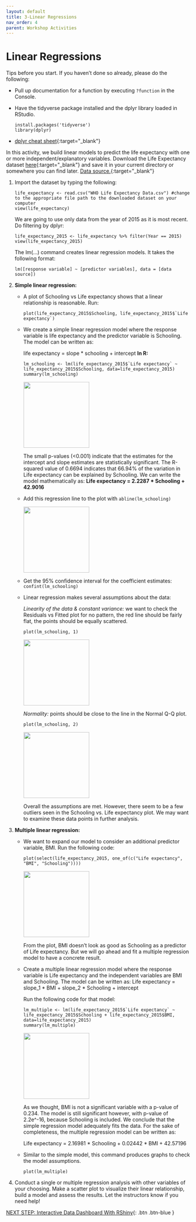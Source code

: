 ```yaml
---
layout: default
title: 3-Linear Regressions
nav_order: 4
parent: Workshop Activities
---
```


# Linear Regressions

Tips before you start. If you haven’t done so already, please do the following:
-   Pull up documentation for a function by executing `?function` in the Console.
-   Have the tidyverse package installed and the dplyr library loaded in RStudio.

    ```
    install.packages('tidyverse')
    library(dplyr)
    ```
    
-   [dplyr cheat sheet](https://rstudio.com/wp-content/uploads/2015/02/data-wrangling-cheatsheet.pdf){:target="_blank"}

In this activity, we build linear models to predict the life expectancy with one or more independent/explanatory variables. Download the Life Expectancy dataset [here](https://drive.google.com/file/d/1Iu7ZPiC4u1P4bVUy0FDq15d61QXheJ4D/view?usp=sharing){:target="_blank"} and save it in your current directory or somewhere you can find later. [Data source.](https://www.kaggle.com/kumarajarshi/life-expectancy-who){:target="_blank"}

1.  Import the dataset by typing the following:

    ```
    life_expectancy <- read.csv("WHO Life Expectancy Data.csv") #change to the appropriate file path to the downloaded dataset on your computer
    view(life_expectancy)
    ```
    
    We are going to use only data from the year of 2015 as it is most recent. Do filtering by dplyr:
    
    ```
    life_expectancy_2015 <- life_expectancy %>% filter(Year == 2015)
    view(life_expectancy_2015)
    ```
    
    The lm(...) command creates linear regression models. It takes the following format:
    
    ```
    lm([response variable] ~ [predictor variables], data = [data source])
    ```

2.  **Simple linear regression:**

    -   A plot of Schooling vs Life expectancy shows that a linear relationship is reasonable. Run:
    
        ```
        plot(life_expectancy_2015$Schooling, life_expectancy_2015$`Life expectancy`)
        ```
    
    -   We create a simple linear regression model where the response variable is life expectancy and the predictor variable is Schooling. The model can be written as:
    
        life expectancy = slope * schooling + intercept
        **In R:**
        
        ```
        lm_schooling <- lm(life_expectancy_2015$`Life expectancy` ~ life_expectancy_2015$Schooling, data=life_expectancy_2015)
        summary(lm_schooling)
        ```
        
        <img src="images/act-3/" alt="" style="width:180px;">
        
        The small p-values (<0.001) indicate that the estimates for the intercept and slope estimates are statistically significant. The R-squared value of 0.6694 indicates that 66.94% of the variation in Life expectancy can be explained by Schooling. We can write the model mathematically as:
            **Life expectancy = 2.2287 * Schooling + 42.9016**
    
    -   Add this regression line to the plot with `abline(lm_schooling)`
    
        <img src="images/act-3/" alt="" style="width:180px;">
    
    -   Get the 95% confidence interval for the coefficient estimates: `confint(lm_schooling)`
    -   Linear regression makes several assumptions about the data:
        
        _Linearity of the data & constant variance:_ we want to check the Residuals vs Fitted plot for no pattern, the red line should be fairly flat, the points should be equally scattered.
        
        `plot(lm_schooling, 1)`
        
        <img src="images/act-3/" alt="" style="width:180px;">
        
        _Normality:_ points should be close to the line in the Normal Q-Q plot.
        
        `plot(lm_schooling, 2)`
        
        <img src="images/act-3/" alt="" style="width:180px;">
        
        Overall the assumptions are met. However, there seem to be a few outliers seen in the Schooling vs. Life expectancy plot. We may want to examine these data points in further analysis.

3.  **Multiple linear regression:**

    -   We want to expand our model to consider an additional predictor variable, BMI. Run the following code:
    
        ```
        plot(select(life_expectancy_2015, one_of(c("Life expectancy", "BMI", "Schooling"))))
        ```
        
        <img src="images/act-3/" alt="" style="width:180px;">
        
        From the plot, BMI doesn’t look as good as Schooling as a predictor of Life expectancy. But we will go ahead and fit a multiple regression model to have a concrete result.
    
    -   Create a multiple linear regression model where the response variable is Life expectancy and the independent variables are BMI and Schooling. The model can be written as:
        Life expectancy = slope_1 * BMI + slope_2 * Schooling + intercept
        
        Run the following code for that model:
        
        ```
        lm_multiple <- lm(life_expectancy_2015$`Life expectancy` ~ life_expectancy_2015$Schooling + life_expectancy_2015$BMI, data=life_expectancy_2015)
        summary(lm_multiple)
        ```
        
        <img src="images/act-3/" alt="" style="width:180px;">
        
        As we thought, BMI is not a significant variable with a p-value of 0.234. The model is still significant however, with p-value of 2.2e^-16, because Schooling is included. We conclude that the simple regression model adequately fits the data. For the sake of completeness, the multiple regression model can be written as:
        
        Life expectancy = 2.16981 * Schooling + 0.02442 * BMI + 42.57196
    
    -   Similar to the simple model, this command produces graphs to check the model assumptions.

        ```
        plot(lm_multiple)
        ```

4.  Conduct a single or multiple regression analysis with other variables of your choosing. Make a scatter plot to visualize their linear relationship, build a model and assess the results. Let the instructors know if you need help!

[NEXT STEP: Interactive Data Dashboard With RShiny](act-4.html){: .btn .btn-blue }
